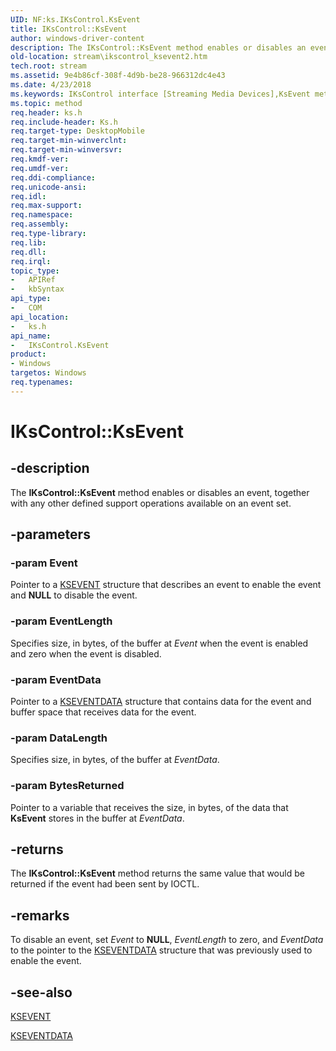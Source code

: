 ```yaml
---
UID: NF:ks.IKsControl.KsEvent
title: IKsControl::KsEvent
author: windows-driver-content
description: The IKsControl::KsEvent method enables or disables an event, together with any other defined support operations available on an event set.
old-location: stream\ikscontrol_ksevent2.htm
tech.root: stream
ms.assetid: 9e4b86cf-308f-4d9b-be28-966312dc4e43
ms.date: 4/23/2018
ms.keywords: IKsControl interface [Streaming Media Devices],KsEvent method, IKsControl.KsEvent, IKsControl::KsEvent, KsEvent, KsEvent method [Streaming Media Devices], KsEvent method [Streaming Media Devices],IKsControl interface, avintfc_359de56d-5fcc-47ea-838c-cd110493856c.xml, ks/IKsControl::KsEvent, stream.ikscontrol_ksevent2
ms.topic: method
req.header: ks.h
req.include-header: Ks.h
req.target-type: DesktopMobile
req.target-min-winverclnt: 
req.target-min-winversvr: 
req.kmdf-ver: 
req.umdf-ver: 
req.ddi-compliance: 
req.unicode-ansi: 
req.idl: 
req.max-support: 
req.namespace: 
req.assembly: 
req.type-library: 
req.lib: 
req.dll: 
req.irql: 
topic_type:
-	APIRef
-	kbSyntax
api_type:
-	COM
api_location:
-	ks.h
api_name:
-	IKsControl.KsEvent
product:
- Windows
targetos: Windows
req.typenames: 
---
```


# IKsControl::KsEvent


## -description


The <b>IKsControl::KsEvent</b> method enables or disables an event, together with any other defined support operations available on an event set. 


## -parameters




### -param Event

Pointer to a <a href="https://msdn.microsoft.com/library/windows/hardware/ff561744">KSEVENT</a> structure that describes an event to enable the event and <b>NULL</b> to disable the event.


### -param EventLength

Specifies size, in bytes, of the buffer at <i>Event</i> when the event is enabled and zero when the event is disabled. 


### -param EventData

Pointer to a <a href="https://msdn.microsoft.com/library/windows/hardware/ff561750">KSEVENTDATA</a> structure that contains data for the event and buffer space that receives data for the event. 


### -param DataLength

Specifies size, in bytes, of the buffer at <i>EventData</i>. 


### -param BytesReturned

Pointer to a variable that receives the size, in bytes, of the data that <b>KsEvent</b> stores in the buffer at <i>EventData</i>. 


## -returns



The <b>IKsControl::KsEvent</b> method returns the same value that would be returned if the event had been sent by IOCTL.




## -remarks



To disable an event, set <i>Event</i> to <b>NULL</b>, <i>EventLength</i> to zero, and <i>EventData</i> to the pointer to the <a href="https://msdn.microsoft.com/library/windows/hardware/ff561750">KSEVENTDATA</a> structure that was previously used to enable the event.




## -see-also




<a href="https://msdn.microsoft.com/library/windows/hardware/ff561744">KSEVENT</a>



<a href="https://msdn.microsoft.com/library/windows/hardware/ff561750">KSEVENTDATA</a>
 

 

